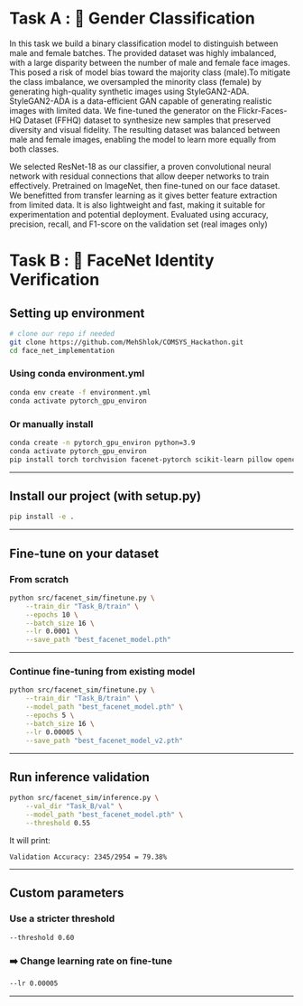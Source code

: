 # Task A : 🚀 Gender Classification
In this task we build a binary classification model to distinguish between male and female batches. The provided dataset was highly imbalanced, with a large disparity between the number of male and female face images. This posed a risk of model bias toward the majority class (male).To mitigate the class imbalance, we oversampled the minority class (female) by generating high-quality synthetic images using StyleGAN2-ADA.
StyleGAN2-ADA is a data-efficient GAN capable of generating realistic images with limited data. We fine-tuned the generator on the Flickr-Faces-HQ Dataset (FFHQ) dataset to synthesize new samples that preserved diversity and visual fidelity. The resulting dataset was balanced between male and female images, enabling the model to learn more equally from both classes.

We selected ResNet-18 as our classifier, a proven convolutional neural network with residual connections that allow deeper networks to train effectively. Pretrained on ImageNet, then fine-tuned on our face dataset. We benefitted from transfer learning as it gives better feature extraction from limited data. It is also lightweight and fast, making it suitable for experimentation and potential deployment.
Evaluated using accuracy, precision, recall, and F1-score on the validation set (real images only)

# Task B : 🚀 FaceNet Identity Verification

## Setting up environment

```bash
# clone our repo if needed
git clone https://github.com/MehShlok/COMSYS_Hackathon.git
cd face_net_implementation
```
### Using conda environment.yml
```bash
conda env create -f environment.yml
conda activate pytorch_gpu_environ
```

### Or manually install
```bash
conda create -n pytorch_gpu_environ python=3.9
conda activate pytorch_gpu_environ
pip install torch torchvision facenet-pytorch scikit-learn pillow opencv-python tqdm
```

---
## Install our project (with setup.py)

```bash
pip install -e .
```

---

## Fine-tune on your dataset

### From scratch
```bash
python src/facenet_sim/finetune.py \
    --train_dir "Task_B/train" \
    --epochs 10 \
    --batch_size 16 \
    --lr 0.0001 \
    --save_path "best_facenet_model.pth"
```

---

### Continue fine-tuning from existing model
```bash
python src/facenet_sim/finetune.py \
    --train_dir "Task_B/train" \
    --model_path "best_facenet_model.pth" \
    --epochs 5 \
    --batch_size 16 \
    --lr 0.00005 \
    --save_path "best_facenet_model_v2.pth"
```

---

## Run inference validation

```bash
python src/facenet_sim/inference.py \
    --val_dir "Task_B/val" \
    --model_path "best_facenet_model.pth" \
    --threshold 0.55
```

It will print:
```
Validation Accuracy: 2345/2954 = 79.38%
```

---

## Custom parameters

### Use a stricter threshold
```bash
--threshold 0.60
```

### ➡️ Change learning rate on fine-tune
```bash
--lr 0.00005
```

---
